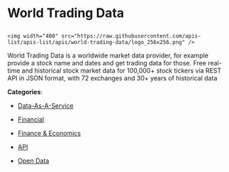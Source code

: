 # World Trading Data<p align="center">
    <img width="400" src="https://raw.githubusercontent.com/apis-list/apis-list/apis/world-trading-data/logo_256x256.png" />
</p>

World Trading Data is a worldwide market data provider, for example provide a stock name and dates and get trading data for those. Free real-time and historical stock market data for 100,000+ stock tickers via REST API in JSON format, with 72 exchanges and 30+ years of historical data

**Categories**:

- [Data-As-A-Service](https://github/apis-list/apis-list#data-as-a-service)

- [Financial](https://github/apis-list/apis-list#financial)

- [Finance & Economics](https://github/apis-list/apis-list#finance-and-economics)

- [API](https://github/apis-list/apis-list#api)

- [Open Data](https://github/apis-list/apis-list#open-data)






